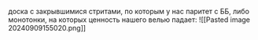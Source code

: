 доска с закрывшимися стритами, по которым у нас паритет с ББ, либо монотонки, на которых ценность нашего велью падает:
![[Pasted image 20240909155020.png]]

